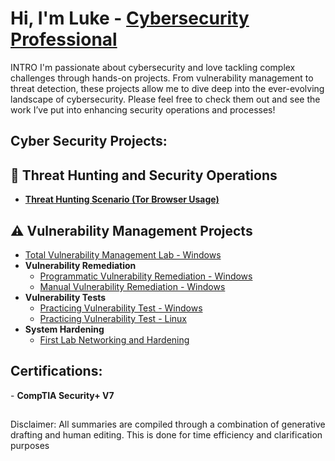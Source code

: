 <h1>Hi, I'm Luke - <a href="https://www.linkedin.com/in/lukeaclayton/">Cybersecurity Professional</a></h1>

INTRO
I'm passionate about cybersecurity and love tackling complex challenges through hands-on projects. From vulnerability management to threat detection, these projects allow me to dive deep into the ever-evolving landscape of cybersecurity. Please feel free to check them out and see the work I’ve put into enhancing security operations and processes!

<h2>Cyber Security Projects:</h2>

## 🚨 Threat Hunting and Security Operations

- **[Threat Hunting Scenario (Tor Browser Usage)](https://github.com/lclayton242/Threat-Hunting-Report-Unauthorized-TOR-Usage)**
## ⚠️ Vulnerability Management Projects
  - [Total Vulnerability Management Lab - Windows](https://github.com/lclayton242/Vulnerability-Management)
- <b>Vulnerability Remediation </b>
  - [Programmatic Vulnerability Remediation - Windows](https://github.com/lclayton242/Vulnerability-Remediation-)
  - [Manual Vulnerability Remediation - Windows](https://github.com/lclayton242/Vulnerability-Remediation-)
- <b>Vulnerability Tests </b>
  - [Practicing Vulnerability Test - Windows](https://github.com/lclayton242/Vulnerability-Testing-Lab)
  - [Practicing Vulnerability Test - Linux](https://github.com/lclayton242/Vulnerability-Test-Linux)
- <b>System Hardening </b>
  - [First Lab Networking and Hardening](https://github.com/lclayton242/Securityplus-homelab)

    

<h2>Certifications:</h2>
- <b>CompTIA Security+ V7</b>

<h2></h2>
Disclaimer: All summaries are compiled through a combination of generative drafting and human editing. This is done for time efficiency and clarification purposes
